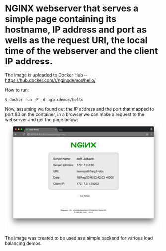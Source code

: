 
# NGINX webserver that serves a simple page containing its hostname, IP address and port as wells as the request URI, the local time of the webserver and the client IP address.

The image is uploaded to Docker Hub -- https://hub.docker.com/r/nginxdemos/hello/

How to run:
```
$ docker run -P -d nginxdemos/hello
```

Now, assuming we found out the IP address and the port that mapped to port 80 on the container, in a browser we can make a request to the webserver and get the page below: ![hello](hello.png)


The image was created to be used as a simple backend for various load balancing demos.
